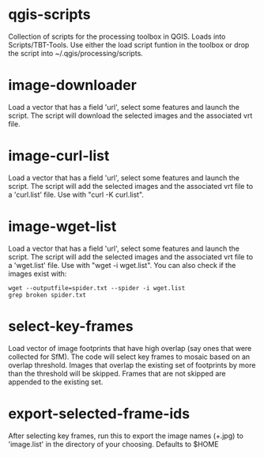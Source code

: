 # qgis-scripts
Collection of scripts for the processing toolbox in QGIS. Loads into Scripts/TBT-Tools. Use either the load script funtion in the toolbox or drop the script into ~/.qgis/processing/scripts.
# image-downloader
Load a vector that has a field 'url', select some features and launch the script. The script will download the selected images and the associated vrt file.
# image-curl-list
Load a vector that has a field 'url', select some features and launch the script. The script will add the selected images and the associated vrt file to a 'curl.list' file. Use with "curl -K curl.list".
# image-wget-list
Load a vector that has a field 'url', select some features and launch the script. The script will add the selected images and the associated vrt file to a 'wget.list' file. Use with "wget -i wget.list". You can also check if the images exist with:
<pre><code>wget --outputfile=spider.txt --spider -i wget.list
grep broken spider.txt</pre></code>
# select-key-frames
Load vector of image footprints that have high overlap (say ones that were collected for SfM). The code will select key frames to mosaic based on an overlap threshold. Images that overlap the existing set of footprints by more than the threshold will be skipped. Frames that are not skipped are appended to the existing set.
# export-selected-frame-ids
After selecting key frames, run this to export the image names (+.jpg) to 'image.list' in the directory of your choosing. Defaults to $HOME
